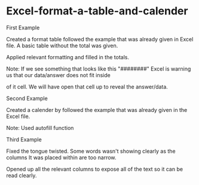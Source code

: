 # Excel-format-a-table-and-calender
<p> First Example </p>
<p>Created a format table followed the example that was already given in Excel file. A basic table without the total was given. </p>
<p>Applied relevant formatting and filled in the totals. </p>
<p>Note: If we see something that looks like this "########" Excel is warning us that our data/answer does not fit inside</p>
<p>of it cell. We will have open that cell up to reveal the answer/data. </p>

<p>Second Example </P>
<p>Created a calender by followed the example that was already given in the Excel file. </p>
<p>Note: Used autofill function</P>

<p>Third Example</P> 
<P>Fixed the tongue twisted. Some words wasn't showing clearly as the columns It was placed within are too narrow.</P> 
<p>Opened up all the relevant columns to expose all of the text so it can be read clearly.</P> 
